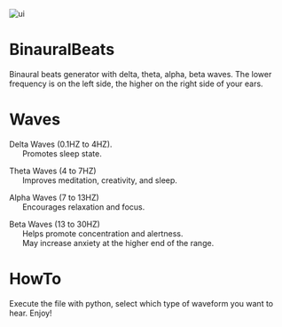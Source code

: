 ![ui](https://user-images.githubusercontent.com/29439003/131929612-b4cad88d-728f-4c16-bf4b-aadc2736e01d.png)


# BinauralBeats
Binaural beats generator with delta, theta, alpha, beta waves.
The lower frequency is on the left side, the higher on the right side of your ears.

# Waves
Delta Waves (0.1HZ to 4HZ).  
&nbsp;&nbsp;&nbsp;&nbsp;&nbsp;&nbsp;Promotes sleep state.  
    
Theta Waves (4 to 7HZ)  
&nbsp;&nbsp;&nbsp;&nbsp;&nbsp;&nbsp;Improves meditation, creativity, and sleep.  
    
Alpha Waves (7 to 13HZ)  
&nbsp;&nbsp;&nbsp;&nbsp;&nbsp;&nbsp;Encourages relaxation and focus.  
    
Beta Waves (13 to 30HZ)  
&nbsp;&nbsp;&nbsp;&nbsp;&nbsp;&nbsp;Helps promote concentration and alertness.  
&nbsp;&nbsp;&nbsp;&nbsp;&nbsp;&nbsp;May increase anxiety at the higher end of the range.  

# HowTo
Execute the file with python, select which type of waveform you want to hear. Enjoy!  

